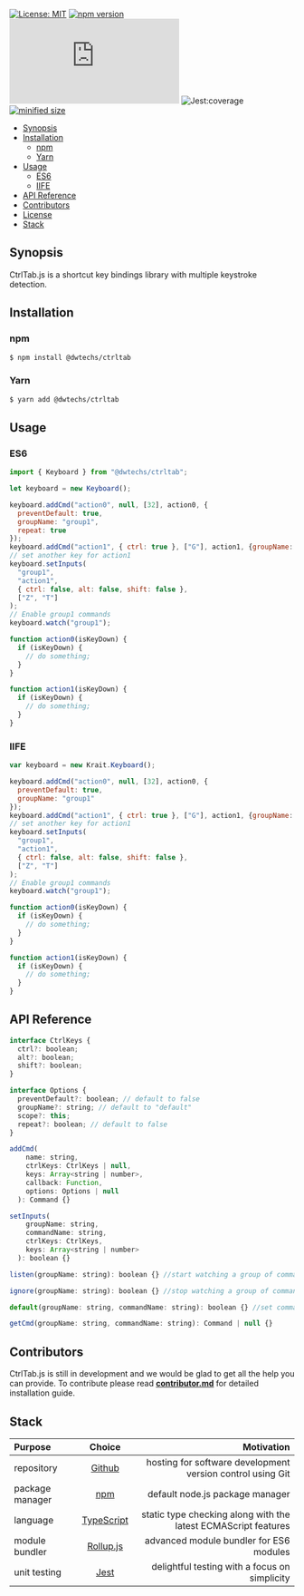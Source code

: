 [![License: MIT](https://img.shields.io/npm/l/@dwtechs/ctrltab.svg?color=brightgreen)](https://opensource.org/licenses/MIT)
[![npm version](https://badge.fury.io/js/%40dwtechs%2Fctrltab.svg)](https://www.npmjs.com/package/@dwtechs/ctrltab)
[![last version release date](https://img.shields.io/github/release-date/DWTechs/CtrlTab.js)](https://www.npmjs.com/package/@dwtechs/ctrltab)
![Jest:coverage](https://img.shields.io/badge/Jest:coverage-100%25-brightgreen.svg)
[![minified size](https://img.shields.io/bundlephobia/min/@dwtechs/ctrltab?color=brightgreen)](https://www.npmjs.com/package/@dwtechs/ctrltab)

- [Synopsis](#synopsis)
- [Installation](#installation)
  - [npm](#npm)
  - [Yarn](#yarn)
- [Usage](#usage)
  - [ES6](#es6)
  - [IIFE](#iife)
- [API Reference](#api-reference)
- [Contributors](#contributors)
- [License](#license)
- [Stack](#stack)

## Synopsis

CtrlTab.js is a shortcut key bindings library with multiple keystroke detection.

## Installation

### npm

```bash
$ npm install @dwtechs/ctrltab
```

### Yarn

```bash
$ yarn add @dwtechs/ctrltab
```

## Usage

### ES6

```javascript
import { Keyboard } from "@dwtechs/ctrltab";

let keyboard = new Keyboard();

keyboard.addCmd("action0", null, [32], action0, {
  preventDefault: true,
  groupName: "group1",
  repeat: true
});
keyboard.addCmd("action1", { ctrl: true }, ["G"], action1, {groupName: "group1"});
// set another key for action1
keyboard.setInputs(
  "group1",
  "action1",
  { ctrl: false, alt: false, shift: false },
  ["Z", "T"]
);
// Enable group1 commands
keyboard.watch("group1");

function action0(isKeyDown) {
  if (isKeyDown) {
    // do something;
  }
}

function action1(isKeyDown) {
  if (isKeyDown) {
    // do something;
  }
}
```

### IIFE

```javascript
var keyboard = new Krait.Keyboard();

keyboard.addCmd("action0", null, [32], action0, {
  preventDefault: true,
  groupName: "group1"
});
keyboard.addCmd("action1", { ctrl: true }, ["G"], action1, {groupName: "group1"});
// set another key for action1
keyboard.setInputs(
  "group1",
  "action1",
  { ctrl: false, alt: false, shift: false },
  ["Z", "T"]
);
// Enable group1 commands
keyboard.watch("group1");

function action0(isKeyDown) {
  if (isKeyDown) {
    // do something;
  }
}

function action1(isKeyDown) {
  if (isKeyDown) {
    // do something;
  }
}
```

## API Reference

```javascript
interface CtrlKeys {
  ctrl?: boolean;
  alt?: boolean;
  shift?: boolean;
}

interface Options {
  preventDefault?: boolean; // default to false
  groupName?: string; // default to "default"
  scope?: this;
  repeat?: boolean; // default to false
}

addCmd(
    name: string,
    ctrlKeys: CtrlKeys | null,
    keys: Array<string | number>,
    callback: Function,
    options: Options | null
  ): Command {}

setInputs(
    groupName: string,
    commandName: string,
    ctrlKeys: CtrlKeys,
    keys: Array<string | number>
  ): boolean {}

listen(groupName: string): boolean {} //start watching a group of commands

ignore(groupName: string): boolean {} //stop watching a group of commands

default(groupName: string, commandName: string): boolean {} //set command to default settings

getCmd(groupName: string, commandName: string): Command | null {}

```

## Contributors

CtrlTab.js is still in development and we would be glad to get all the help you can provide.
To contribute please read **[contributor.md](https://github.com/DWTechs/CtrlTab.js/blob/main/contributor.md)** for detailed installation guide.

## Stack

| Purpose         |                    Choice                    |                                                     Motivation |
| :-------------- | :------------------------------------------: | -------------------------------------------------------------: |
| repository      |        [Github](https://github.com/)         |     hosting for software development version control using Git |
| package manager |     [npm](https://www.npmjs.com/get-npm)     |                                default node.js package manager |
| language        | [TypeScript](https://www.typescriptlang.org) | static type checking along with the latest ECMAScript features |
| module bundler  |      [Rollup.js](https://rollupjs.org)       |                        advanced module bundler for ES6 modules |
| unit testing    |          [Jest](https://jestjs.io/)          |                  delightful testing with a focus on simplicity |
